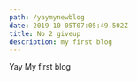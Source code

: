 ```yaml
---
path: /yaymynewblog
date: 2019-10-05T07:05:49.502Z
title: No 2 giveup
description: my first blog
---
```

Yay My first blog
